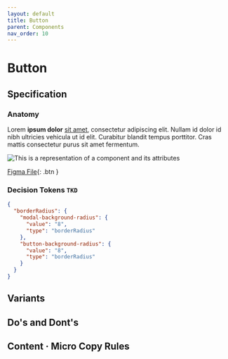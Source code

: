 ```yaml
---
layout: default
title: Button
parent: Components
nav_order: 10
---
```


# Button 

## Specification

### Anatomy

Lorem **ipsum dolor** [sit amet](URL), consectetur adipiscing elit. Nullam id dolor id nibh ultricies vehicula ut id elit. Curabitur blandit tempus porttitor. Cras mattis consectetur purus sit amet fermentum.

![This is a representation of a component and its attributes]({{site.baseurl}}/assets/images/YPL-DOC-Image_Placeholder-full.png)


[Figma File](https://www.figma.com/file/zYeBHpXPApw1ujD0BoHjVe/Buttons?node-id=155%3A1786){: .btn }

### Decision Tokens `TKD`

```json
{
  "borderRadius": {
    "modal-background-radius": {
      "value": "8",
      "type": "borderRadius"
    },
    "button-background-radius": {
      "value": "8",
      "type": "borderRadius"
    }
  }
}
```
## Variants

## Do's and Dont's

## Content · Micro Copy Rules